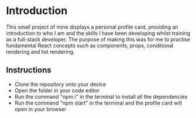 # Introduction

This small project of mine displays a personal profile card, providing an introduction to who I am and the skills I have been developing whilst training as a full-stack developer. The purpose of making this was for me to practise fundamental React concepts such as components, props, conditional rendering and list rendering.

## Instructions

- Clone the repository onto your device
- Open the folder in your code editor
- Run the command "npm i" in the terminal to install all the dependencies
- Run the command "npm start" in the terminal and the profile card will open in your browser

